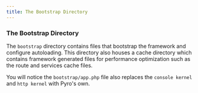 ```yaml
---
title: The Bootstrap Directory  
---
```


### The Bootstrap Directory

The `bootstrap` directory contains files that bootstrap the framework and configure autoloading. This directory also houses a cache directory which contains framework generated files for performance optimization such as the route and services cache files.

You will notice the `bootstrap/app.php` file also replaces the `console kernel` and `http kernel` with Pyro's own.
